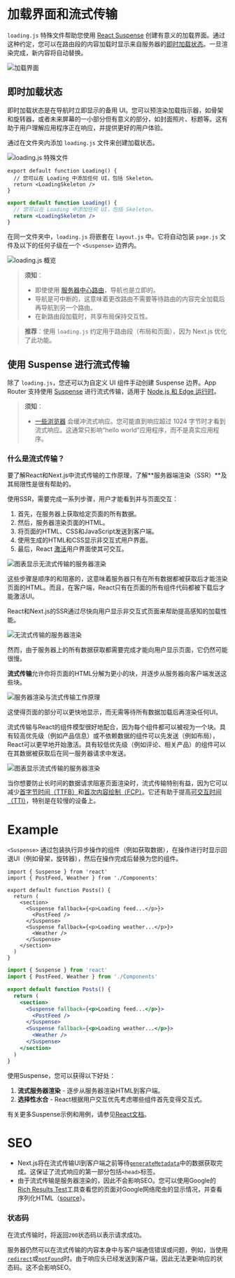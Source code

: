 # 加载界面和流式传输

`loading.js` 特殊文件帮助您使用 [React Suspense](https://react.dev/reference/react/Suspense) 创建有意义的加载界面。通过这种约定，您可以在路由段的内容加载时显示来自服务器的[即时加载状态](#即时加载状态)。一旦渲染完成，新内容将自动替换。

![加载界面](https://nextjs.org/_next/image?url=/docs/light/loading-ui.png&w=3840&q=75)

## 即时加载状态

即时加载状态是在导航时立即显示的备用 UI。您可以预渲染加载指示器，如骨架和旋转器，或者未来屏幕的一小部分但有意义的部分，如封面照片、标题等。这有助于用户理解应用程序正在响应，并提供更好的用户体验。

通过在文件夹内添加 `loading.js` 文件来创建加载状态。

![loading.js 特殊文件](https://nextjs.org/_next/image?url=/docs/light/loading-special-file.png&w=3840&q=75)

```tsx filename="app/dashboard/loading.tsx" switcher
export default function Loading() {
  // 您可以在 Loading 中添加任何 UI，包括 Skeleton。
  return <LoadingSkeleton />
}
```

```jsx filename="app/dashboard/loading.js" switcher
export default function Loading() {
  // 您可以在 Loading 中添加任何 UI，包括 Skeleton。
  return <LoadingSkeleton />
}
```

在同一文件夹中，`loading.js` 将嵌套在 `layout.js` 中。它将自动包装 `page.js` 文件及以下的任何子级在一个 `<Suspense>` 边界内。

![loading.js 概览](https://nextjs.org/_next/image?url=/docs/light/loading-overview.png&w=3840&q=75)

> **须知**：
>
> - 即使使用 [服务器中心路由](/docs/app/building-your-application/routing/linking-and-navigating#how-routing-and-navigation-works)，导航也是立即的。
> - 导航是可中断的，这意味着更改路由不需要等待路由的内容完全加载后再导航到另一个路由。
> - 在新路由段加载时，共享布局保持交互性。

> **推荐**：使用 `loading.js` 约定用于路由段（布局和页面），因为 Next.js 优化了此功能。

## 使用 Suspense 进行流式传输

除了 `loading.js`，您还可以为自定义 UI 组件手动创建 Suspense 边界。App Router 支持使用 [Suspense](https://react.dev/reference/react/Suspense) 进行流式传输，适用于 [Node.js 和 Edge 运行时](/docs/app/building-your-application/rendering/edge-and-nodejs-runtimes)。

> **须知**：
>
> - [一些浏览器](https://bugs.webkit.org/show_bug.cgi?id=252413) 会缓冲流式响应。您可能直到响应超过 1024 字节时才看到流式响应。这通常只影响“hello world”应用程序，而不是真实应用程序。
### 什么是流式传输？

要了解React和Next.js中流式传输的工作原理，了解**服务器端渲染（SSR）**及其局限性是很有帮助的。

使用SSR，需要完成一系列步骤，用户才能看到并与页面交互：

1. 首先，在服务器上获取给定页面的所有数据。
2. 然后，服务器渲染页面的HTML。
3. 将页面的HTML、CSS和JavaScript发送到客户端。
4. 使用生成的HTML和CSS显示非交互式用户界面。
5. 最后，React [激活](https://react.dev/reference/react-dom/client/hydrateRoot#hydrating-server-rendered-html)用户界面使其可交互。

![图表显示无流式传输的服务器渲染](https://nextjs.org/_next/image?url=/docs/light/server-rendering-without-streaming-chart.png&w=3840&q=75)

这些步骤是顺序的和阻塞的，这意味着服务器只有在所有数据都被获取后才能渲染页面的HTML。而且，在客户端，React只有在页面的所有组件代码都被下载后才能激活UI。

React和Next.js的SSR通过尽快向用户显示非交互式页面来帮助提高感知的加载性能。

![无流式传输的服务器渲染](https://nextjs.org/_next/image?url=/docs/light/server-rendering-without-streaming.png&w=3840&q=75)

然而，由于服务器上的所有数据获取都需要完成才能向用户显示页面，它仍然可能很慢。

**流式传输**允许你将页面的HTML分解为更小的块，并逐步从服务器向客户端发送这些块。

![服务器渲染与流式传输工作原理](https://nextjs.org/_next/image?url=/docs/light/server-rendering-with-streaming.png&w=3840&q=75)

这使得页面的部分可以更快地显示，而无需等待所有数据加载后再渲染任何UI。

流式传输与React的组件模型很好地配合，因为每个组件都可以被视为一个块。具有较高优先级（例如产品信息）或不依赖数据的组件可以先发送（例如布局），React可以更早地开始激活。具有较低优先级（例如评论、相关产品）的组件可以在其数据被获取后在同一服务器请求中发送。

![图表显示流式传输的服务器渲染](https://nextjs.org/_next/image?url=/docs/light/server-rendering-with-streaming-chart.png&w=3840&q=75)

当你想要防止长时间的数据请求阻塞页面渲染时，流式传输特别有益，因为它可以减少[首字节时间（TTFB）](https://web.dev/ttfb/)和[首次内容绘制（FCP）](https://web.dev/first-contentful-paint/)。它还有助于提高[可交互时间（TTI）](https://developer.chrome.com/en/docs/lighthouse/performance/interactive/)，特别是在较慢的设备上。
# Example

`<Suspense>` 通过包装执行异步操作的组件（例如获取数据），在操作进行时显示回退UI（例如骨架，旋转器），然后在操作完成后替换为您的组件。

```tsx filename="app/dashboard/page.tsx" switcher
import { Suspense } from 'react'
import { PostFeed, Weather } from './Components'

export default function Posts() {
  return (
    <section>
      <Suspense fallback={<p>Loading feed...</p>}>
        <PostFeed />
      </Suspense>
      <Suspense fallback={<p>Loading weather...</p>}>
        <Weather />
      </Suspense>
    </section>
  )
}
```

```jsx filename="app/dashboard/page.js" switcher
import { Suspense } from 'react'
import { PostFeed, Weather } from './Components'

export default function Posts() {
  return (
    <section>
      <Suspense fallback={<p>Loading feed...</p>}>
        <PostFeed />
      </Suspense>
      <Suspense fallback={<p>Loading weather...</p>}>
        <Weather />
      </Suspense>
    </section>
  )
}
```

使用Suspense，您可以获得以下好处：

1. **流式服务器渲染** - 逐步从服务器渲染HTML到客户端。
2. **选择性水合** - React根据用户交互优先考虑哪些组件首先变得交互式。

有关更多Suspense示例和用例，请参见[React文档](https://react.dev/reference/react/Suspense)。

# SEO

- Next.js将在流式传输UI到客户端之前等待[`generateMetadata`](/docs/app/api-reference/functions/generate-metadata)中的数据获取完成。这保证了流式响应的第一部分包括`<head>`标签。
- 由于流式传输是服务器渲染的，因此不会影响SEO。您可以使用Google的[Rich Results Test](https://search.google.com/test/rich-results)工具查看您的页面对Google网络爬虫的显示情况，并查看序列化HTML（[source](https://web.dev/rendering-on-the-web/#seo-considerations)）。

### 状态码

在流式传输时，将返回`200`状态码以表示请求成功。

服务器仍然可以在流式传输的内容本身中与客户端通信错误或问题，例如，当使用[`redirect`](/docs/app/api-reference/functions/redirect)或[`notFound`](/docs/app/api-reference/functions/not-found)时。由于响应头已经发送到客户端，因此无法更新响应的状态码。这不会影响SEO。